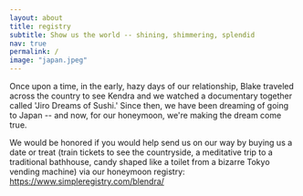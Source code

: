 ```yaml
---
layout: about
title: registry
subtitle: Show us the world -- shining, shimmering, splendid
nav: true
permalink: /
image: "japan.jpeg"
---
```


Once upon a time, in the early, hazy days of our relationship, Blake traveled across the country to see Kendra and we watched a documentary together called 'Jiro Dreams of Sushi.' Since then, we have been dreaming of going to Japan -- and now, for our honeymoon, we're making the dream come true.

We would be honored if you would help send us on our way by buying us a date or treat (train tickets to see the countryside, a meditative trip to a traditional bathhouse, candy shaped like a toilet from a bizarre Tokyo vending machine) via our honeymoon registry: https://www.simpleregistry.com/blendra/